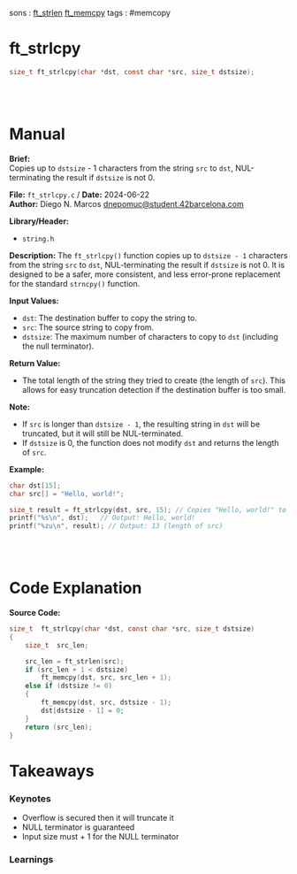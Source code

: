 sons : [ft_strlen](ft_strlen.md) [ft_memcpy]([ft_memcpy)
tags : #memcopy
# ft_strlcpy 
``` c 
size_t ft_strlcpy(char *dst, const char *src, size_t dstsize);
```
<br>
<br>

# Manual
**Brief:**  
Copies up to `dstsize` - 1 characters from the string `src` to `dst`, NUL-terminating the result if `dstsize` is not 0.

**File:** `ft_strlcpy.c` / **Date:** 2024-06-22  
**Author:** Diego N. Marcos <dnepomuc@student.42barcelona.com>

**Library/Header:**  
* `string.h`

**Description:**
The `ft_strlcpy()` function copies up to `dstsize - 1` characters from the string `src` to `dst`, NUL-terminating the result if `dstsize` is not 0.  It is designed to be a safer, more consistent, and less error-prone replacement for the standard `strncpy()` function.

**Input Values:**
* `dst`: The destination buffer to copy the string to.
* `src`: The source string to copy from.
* `dstsize`: The maximum number of characters to copy to `dst` (including the null terminator).

**Return Value:**
* The total length of the string they tried to create (the length of `src`). This allows for easy truncation detection if the destination buffer is too small.

**Note:**
- If `src` is longer than `dstsize - 1`, the resulting string in `dst` will be truncated, but it will still be NUL-terminated.
- If `dstsize` is 0, the function does not modify `dst` and returns the length of `src`.

**Example:**
```c
char dst[15];
char src[] = "Hello, world!";

size_t result = ft_strlcpy(dst, src, 15); // Copies "Hello, world!" to dst (13 characters + '\0')
printf("%s\n", dst);   // Output: Hello, world!
printf("%zu\n", result); // Output: 13 (length of src)
```

<br>
<br>

# Code Explanation
**Source Code:**
``` C
size_t	ft_strlcpy(char *dst, const char *src, size_t dstsize)
{
	size_t	src_len;

	src_len = ft_strlen(src);
	if (src_len + 1 < dstsize)
		ft_memcpy(dst, src, src_len + 1);
	else if (dstsize != 0)
	{
		ft_memcpy(dst, src, dstsize - 1);
		dst[dstsize - 1] = 0;
	}
	return (src_len);
}


```


# Takeaways
### Keynotes
- Overflow is secured then it will truncate it
- NULL terminator is guaranteed
-  Input size must + 1 for the NULL terminator

### Learnings

